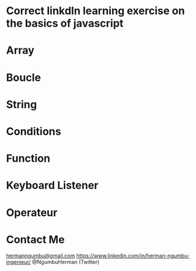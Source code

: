 #   Correct linkdln learning exercise on the basics of javascript

# Array
# Boucle
# String 
# Conditions
# Function 
# Keyboard Listener 
# Operateur 

# Contact Me 
hermanngumbu@gmail.com 
https://www.linkedin.com/in/herman-ngumbu-ingenieur/
@NgumbuHerman (Twitter)
